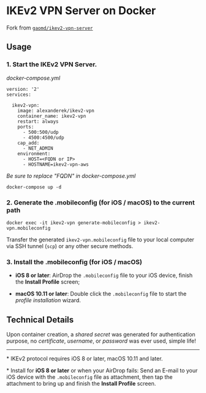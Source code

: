 # IKEv2 VPN Server on Docker

Fork from [`gaomd/ikev2-vpn-server`](https://hub.docker.com/r/gaomd/ikev2-vpn-server/)

## Usage

### 1. Start the IKEv2 VPN Server.

  *docker-compose.yml*

    version: '2'
    services:

      ikev2-vpn:
        image: alexanderek/ikev2-vpn
        container_name: ikev2-vpn
        restart: always
        ports:
          - 500:500/udp
          - 4500:4500/udp
        cap_add:
          - NET_ADMIN
        environment:
          - HOST=<FQDN or IP>
          - HOSTNAME=ikev2-vpn-aws


  *Be sure to replace "FQDN" in docker-compose.yml*

    docker-compose up -d

### 2. Generate the .mobileconfig (for iOS / macOS) to the current path

    docker exec -it ikev2-vpn generate-mobileconfig > ikev2-vpn.mobileconfig

Transfer the generated `ikev2-vpn.mobileconfig` file to your local computer via SSH tunnel (`scp`) or any other secure methods.

### 3. Install the .mobileconfig (for iOS / macOS)

- **iOS 8 or later**: AirDrop the `.mobileconfig` file to your iOS device, finish the **Install Profile** screen;

- **macOS 10.11 or later**: Double click the `.mobileconfig` file to start the *profile installation* wizard.

## Technical Details

Upon container creation, a *shared secret* was generated for authentication purpose, no *certificate*, *username*, or *password* was ever used, simple life!

---

\* IKEv2 protocol requires iOS 8 or later, macOS 10.11 and later.

\* Install for **iOS 8 or later** or when your AirDrop fails: Send an E-mail to your iOS device with the `.mobileconfig` file as attachment, then tap the attachment to bring up and finish the **Install Profile** screen.
